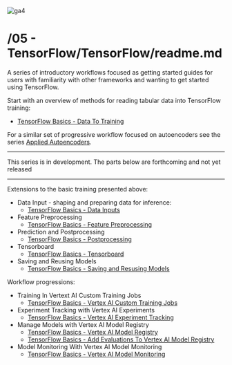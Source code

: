 ![ga4](https://www.google-analytics.com/collect?v=2&tid=G-6VDTYWLKX6&cid=1&en=page_view&sid=1&dl=statmike%2Fvertex-ai-mlops%2F05+-+TensorFlow%2FTensorFlow&dt=readme.md)

# /05 - TensorFlow/TensorFlow/readme.md

A series of introductory workflows focused as getting started guides for users with familiarity with other frameworks and wanting to get started using TensorFlow.

Start with an overview of methods for reading tabular data into TensorFlow training:
- [TensorFlow Basics - Data To Training](./TensorFlow%20Basics%20-%20Data%20To%20Training.ipynb)


For a similar set of progressive workflow focused on autoencoders see the series [Applied Autoencoders](../../Applied%20Autoencoders/readme.md).

---

This series is in development. The parts below are forthcoming and not yet released

---


Extensions to the basic training presented above:
- Data Input - shaping and preparing data for inference:
    - [TensorFlow Basics - Data Inputs](./TensorFlow%20Basics%20-%20Data%20Inputs.ipynb)
- Feature Preprocessing
    - [TensorFlow Basics - Feature Preprocessing]()
- Prediction and Postprocessing
    - [TensorFlow Basics - Postprocessing]()
- Tensorboard
    - [TensorFlow Basics - Tensorboard]()
- Saving and Reusing Models
    - [TensorFlow Basics - Saving and Resusing Models]()
    
Workflow progressions:
- Training In Vertext AI Custom Training Jobs
    - [TensorFlow Basics - Vertex AI Custom Training Jobs]()
- Experiment Tracking with Vertex AI Experiments
    - [TensorFlow Basics - Vertex AI Experiment Tracking]()
- Manage Models with Vertex AI Model Registry
    - [TensorFlow Basics - Vertex AI Model Registry]()
    - [TensorFlow Basics - Add Evaluations To Vertex AI Model Registry]()
- Model Monitoring With Vertex AI Model Monitoring
    - [TensorFlow Basics - Vertex AI Model Monitoring]()
    
    
    
